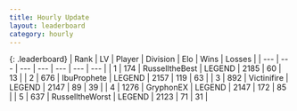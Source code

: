 ```yaml
---
title: Hourly Update
layout: leaderboard
category: hourly
---
```


{: .leaderboard}
| Rank | LV | Player | Division | Elo | Wins | Losses |
| --- | --- | --- | --- | --- | --- | --- |
| <span data-change="0">1</span> | 174 | <span title="ID: 547266">RusselltheBest</span> | LEGEND | <span data-change="0">2185</span> | <span data-change="0">60</span> | <span data-change="0">13</span> |
| <span data-change="0">2</span> | 676 | <span title="ID: 362352">IbuProphete</span> | LEGEND | <span data-change="0">2157</span> | <span data-change="0">119</span> | <span data-change="0">63</span> |
| <span data-change="0">3</span> | 892 | <span title="ID: 112242">Victinifire</span> | LEGEND | <span data-change="15">2147</span> | <span data-change="3">89</span> | <span data-change="0">39</span> |
| <span data-change="0">4</span> | 1276 | <span title="ID: 315148">GryphonEX</span> | LEGEND | <span data-change="20">2147</span> | <span data-change="3">172</span> | <span data-change="0">85</span> |
| <span data-change="0">5</span> | 637 | <span title="ID: 388751">RusselltheWorst</span> | LEGEND | <span data-change="0">2123</span> | <span data-change="0">71</span> | <span data-change="0">31</span> |